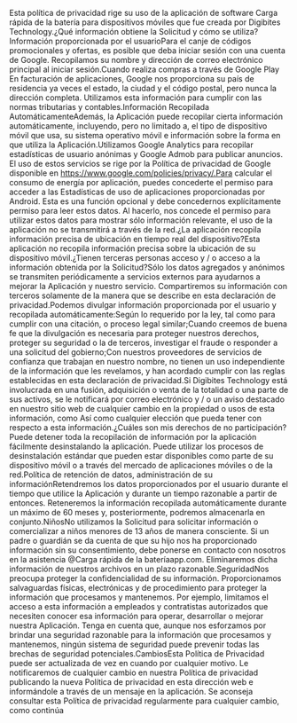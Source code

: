Esta política de privacidad rige su uso de la aplicación de software Carga rápida de la batería para dispositivos móviles que fue creada por Digibites Technology.¿Qué información obtiene la Solicitud y cómo se utiliza?Información proporcionada por el usuarioPara el canje de códigos promocionales y ofertas, es posible que deba iniciar sesión con una cuenta de Google. Recopilamos su nombre y dirección de correo electrónico principal al iniciar sesión.Cuando realiza compras a través de Google Play En facturación de aplicaciones, Google nos proporciona su país de residencia ya veces el estado, la ciudad y el código postal, pero nunca la dirección completa. Utilizamos esta información para cumplir con las normas tributarias y contables.Información Recopilada AutomáticamenteAdemás, la Aplicación puede recopilar cierta información automáticamente, incluyendo, pero no limitado a, el tipo de dispositivo móvil que usa, su sistema operativo móvil e información sobre la forma en que utiliza la Aplicación.Utilizamos Google Analytics para recopilar estadísticas de usuario anónimas y Google Admob para publicar anuncios. El uso de estos servicios se rige por la Política de privacidad de Google disponible en https://www.google.com/policies/privacy/.Para calcular el consumo de energía por aplicación, puedes concederte el permiso para acceder a las Estadísticas de uso de aplicaciones proporcionadas por Android. Esta es una función opcional y debe concedernos explícitamente permiso para leer estos datos. Al hacerlo, nos concede el permiso para utilizar estos datos para mostrar sólo información relevante, el uso de la aplicación no se transmitirá a través de la red.¿La aplicación recopila información precisa de ubicación en tiempo real del dispositivo?Esta aplicación no recopila información precisa sobre la ubicación de su dispositivo móvil.¿Tienen terceras personas acceso y / o acceso a la información obtenida por la Solicitud?Sólo los datos agregados y anónimos se transmiten periódicamente a servicios externos para ayudarnos a mejorar la Aplicación y nuestro servicio. Compartiremos su información con terceros solamente de la manera que se describe en esta declaración de privacidad.Podemos divulgar información proporcionada por el usuario y recopilada automáticamente:Según lo requerido por la ley, tal como para cumplir con una citación, o proceso legal similar;Cuando creemos de buena fe que la divulgación es necesaria para proteger nuestros derechos, proteger su seguridad o la de terceros, investigar el fraude o responder a una solicitud del gobierno;Con nuestros proveedores de servicios de confianza que trabajan en nuestro nombre, no tienen un uso independiente de la información que les revelamos, y han acordado cumplir con las reglas establecidas en esta declaración de privacidad.Si Digibites Technology está involucrada en una fusión, adquisición o venta de la totalidad o una parte de sus activos, se le notificará por correo electrónico y / o un aviso destacado en nuestro sitio web de cualquier cambio en la propiedad o usos de esta información, como Así como cualquier elección que pueda tener con respecto a esta información.¿Cuáles son mis derechos de no participación?Puede detener toda la recopilación de información por la aplicación fácilmente desinstalando la aplicación. Puede utilizar los procesos de desinstalación estándar que pueden estar disponibles como parte de su dispositivo móvil o a través del mercado de aplicaciones móviles o de la red.Política de retención de datos, administración de su informaciónRetendremos los datos proporcionados por el usuario durante el tiempo que utilice la Aplicación y durante un tiempo razonable a partir de entonces. Reteneremos la información recopilada automáticamente durante un máximo de 60 meses y, posteriormente, podremos almacenarla en conjunto.NiñosNo utilizamos la Solicitud para solicitar información o comercializar a niños menores de 13 años de manera consciente. Si un padre o guardián se da cuenta de que su hijo nos ha proporcionado información sin su consentimiento, debe ponerse en contacto con nosotros en la asistencia @Carga rápida de la bateríaapp.com. Eliminaremos dicha información de nuestros archivos en un plazo razonable.SeguridadNos preocupa proteger la confidencialidad de su información. Proporcionamos salvaguardas físicas, electrónicas y de procedimiento para proteger la información que procesamos y mantenemos. Por ejemplo, limitamos el acceso a esta información a empleados y contratistas autorizados que necesiten conocer esa información para operar, desarrollar o mejorar nuestra Aplicación. Tenga en cuenta que, aunque nos esforzamos por brindar una seguridad razonable para la información que procesamos y mantenemos, ningún sistema de seguridad puede prevenir todas las brechas de seguridad potenciales.CambiosEsta Política de Privacidad puede ser actualizada de vez en cuando por cualquier motivo. Le notificaremos de cualquier cambio en nuestra Política de privacidad publicando la nueva Política de privacidad en esta dirección web e informándole a través de un mensaje en la aplicación. Se aconseja consultar esta Política de privacidad regularmente para cualquier cambio, como continúa
